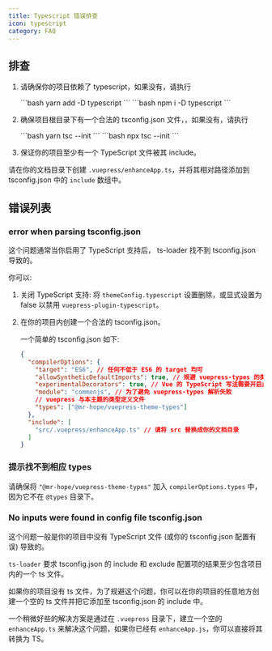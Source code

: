 ```yaml
---
title: Typescript 错误排查
icon: typescript
category: FAQ
---
```


## 排查

1. 请确保你的项目依赖了 typescript，如果没有，请执行

   <CodeGroup>
   <CodeGroupItem title="yarn">
   ```bash
   yarn add -D typescript
   ```
   </CodeGroupItem>

   <CodeGroupItem title="npm">
   ```bash
   npm i -D typescript
   ```
   </CodeGroupItem>
   </CodeGroup>

1. 确保项目根目录下有一个合法的 tsconfig.json 文件，，如果没有，请执行

   <CodeGroup>
   <CodeGroupItem title="yarn">
   ```bash
   yarn tsc --init
   ```
   </CodeGroupItem>

   <CodeGroupItem title="npm">
   ```bash
   npx tsc --init
   ```
   </CodeGroupItem>
   </CodeGroup>

1. 保证你的项目至少有一个 TypeScript 文件被其 include。

请在你的文档目录下创建 `.vuepress/enhanceApp.ts`，并将其相对路径添加到 tsconfig.json 中的 `include` 数组中。

## 错误列表

### error when parsing tsconfig.json

这个问题通常当你启用了 TypeScript 支持后， ts-loader 找不到 tsconfig.json 导致的。

你可以:

1. 关闭 TypeScript 支持: 将 `themeConfig.typescript` 设置删除，或显式设置为 false 以禁用 `vuepress-plugin-typescript`。

1. 在你的项目内创建一个合法的 tsconfig.json。

   一个简单的 tsconfig.json 如下:

   ```json
   {
     "compilerOptions": {
       "target": "ES6", // 任何不低于 ES6 的 target 均可
       "allowSyntheticDefaultImports": true, // 规避 vuepress-types 的类型定义问题
       "experimentalDecorators": true, // Vue 的 TypeScript 写法需要开启此选项
       "module": "commonjs", // 为了避免 vuepress-types 解析失败
       // vuepress 与本主题的类型定义文件
       "types": ["@mr-hope/vuepress-theme-types"]
     },
     "include": [
       "src/.vuepress/enhanceApp.ts" // 请将 src 替换成你的文档目录
     ]
   }
   ```

### 提示找不到相应 types

请确保将 `"@mr-hope/vuepress-theme-types"` 加入 `compilerOptions.types` 中，因为它不在 `@types` 目录下。

### No inputs were found in config file tsconfig.json

这个问题一般是你的项目中没有 TypeScript 文件 (或你的 tsconfig.json 配置有误) 导致的。

`ts-loader` 要求 tsconfig.json 的 include 和 exclude 配置项的结果至少包含项目内的一个 ts 文件。

如果你的项目没有 ts 文件，为了规避这个问题，你可以在你的项目的任意地方创建一个空的 ts 文件并把它添加至 tsconfig.json 的 include 中。

一个稍微好些的解决方案是通过在 `.vuepress` 目录下，建立一个空的 `enhanceApp.ts` 来解决这个问题，如果你已经有 `enhanceApp.js`，你可以直接将其转换为 TS。

